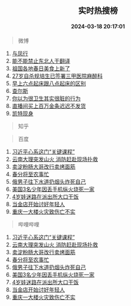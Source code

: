 <div align="center"><h2>实时热搜榜</h2><h4>2024-03-18 20:17:01</h4></div>

> 微博  

1. [与凤行](https://s.weibo.com/weibo?q=%E4%B8%8E%E5%87%A4%E8%A1%8C&t=31&band_rank=1&Refer=top)<br />
2. [能不能禁止东北人干翻译](https://s.weibo.com/weibo?q=%23%E8%83%BD%E4%B8%8D%E8%83%BD%E7%A6%81%E6%AD%A2%E4%B8%9C%E5%8C%97%E4%BA%BA%E5%B9%B2%E7%BF%BB%E8%AF%91%23&t=31&band_rank=2&Refer=top)<br />
3. [祖国各地春日美食上新了](https://s.weibo.com/weibo?q=%23%E7%A5%96%E5%9B%BD%E5%90%84%E5%9C%B0%E6%98%A5%E6%97%A5%E7%BE%8E%E9%A3%9F%E4%B8%8A%E6%96%B0%E4%BA%86%23&t=31&band_rank=3&Refer=top)<br />
4. [27岁自杀规培生已签署三甲医院麻醉科](https://s.weibo.com/weibo?q=%2327%E5%B2%81%E8%87%AA%E6%9D%80%E8%A7%84%E5%9F%B9%E7%94%9F%E5%B7%B2%E7%AD%BE%E7%BD%B2%E4%B8%89%E7%94%B2%E5%8C%BB%E9%99%A2%E9%BA%BB%E9%86%89%E7%A7%91%23&t=31&band_rank=4&Refer=top)<br />
5. [早上六点起床跟八点起床的区别](https://s.weibo.com/weibo?q=%23%E6%97%A9%E4%B8%8A%E5%85%AD%E7%82%B9%E8%B5%B7%E5%BA%8A%E8%B7%9F%E5%85%AB%E7%82%B9%E8%B5%B7%E5%BA%8A%E7%9A%84%E5%8C%BA%E5%88%AB%23&t=31&band_rank=5&Refer=top)<br />
6. [查尔斯](https://s.weibo.com/weibo?q=%E6%9F%A5%E5%B0%94%E6%96%AF&t=31&band_rank=6&Refer=top)<br />
7. [你以为很卫生其实很脏的行为](https://s.weibo.com/weibo?q=%E4%BD%A0%E4%BB%A5%E4%B8%BA%E5%BE%88%E5%8D%AB%E7%94%9F%E5%85%B6%E5%AE%9E%E5%BE%88%E8%84%8F%E7%9A%84%E8%A1%8C%E4%B8%BA&t=31&band_rank=7&Refer=top)<br />
8. [直播间买上百万金条迟迟不发货](https://s.weibo.com/weibo?q=%23%E7%9B%B4%E6%92%AD%E9%97%B4%E4%B9%B0%E4%B8%8A%E7%99%BE%E4%B8%87%E9%87%91%E6%9D%A1%E8%BF%9F%E8%BF%9F%E4%B8%8D%E5%8F%91%E8%B4%A7%23&t=31&band_rank=8&Refer=top)<br />
9. [凯特现身](https://s.weibo.com/weibo?q=%23%E5%87%AF%E7%89%B9%E7%8E%B0%E8%BA%AB%23&t=31&band_rank=9&Refer=top)<br />

> 知乎  


> 百度  

1. [习近平心系这门“关键课程”](https://www.baidu.com/s?wd=%E4%B9%A0%E8%BF%91%E5%B9%B3%E5%BF%83%E7%B3%BB%E8%BF%99%E9%97%A8%E2%80%9C%E5%85%B3%E9%94%AE%E8%AF%BE%E7%A8%8B%E2%80%9D&sa=fyb_news&rsv_dl=fyb_news)<br />
2. [云南大理突发山火 消防赶赴现场扑救](https://www.baidu.com/s?wd=%E4%BA%91%E5%8D%97%E5%A4%A7%E7%90%86%E7%AA%81%E5%8F%91%E5%B1%B1%E7%81%AB+%E6%B6%88%E9%98%B2%E8%B5%B6%E8%B5%B4%E7%8E%B0%E5%9C%BA%E6%89%91%E6%95%91&sa=fyb_news&rsv_dl=fyb_news)<br />
3. [卖淀粉肠大哥改行卖烤面筋](https://www.baidu.com/s?wd=%E5%8D%96%E6%B7%80%E7%B2%89%E8%82%A0%E5%A4%A7%E5%93%A5%E6%94%B9%E8%A1%8C%E5%8D%96%E7%83%A4%E9%9D%A2%E7%AD%8B&sa=fyb_news&rsv_dl=fyb_news)<br />
4. [春分将至农事忙](https://www.baidu.com/s?wd=%E6%98%A5%E5%88%86%E5%B0%86%E8%87%B3%E5%86%9C%E4%BA%8B%E5%BF%99&sa=fyb_news&rsv_dl=fyb_news)<br />
5. [俄男子往下水道扔烟头炸死自己](https://www.baidu.com/s?wd=%E4%BF%84%E7%94%B7%E5%AD%90%E5%BE%80%E4%B8%8B%E6%B0%B4%E9%81%93%E6%89%94%E7%83%9F%E5%A4%B4%E7%82%B8%E6%AD%BB%E8%87%AA%E5%B7%B1&sa=fyb_news&rsv_dl=fyb_news)<br />
6. [美国3名少年因丢手机纵火烧死一家](https://www.baidu.com/s?wd=%E7%BE%8E%E5%9B%BD3%E5%90%8D%E5%B0%91%E5%B9%B4%E5%9B%A0%E4%B8%A2%E6%89%8B%E6%9C%BA%E7%BA%B5%E7%81%AB%E7%83%A7%E6%AD%BB%E4%B8%80%E5%AE%B6&sa=fyb_news&rsv_dl=fyb_news)<br />
7. [4岁娃迷路在派出所大口干饭](https://www.baidu.com/s?wd=4%E5%B2%81%E5%A8%83%E8%BF%B7%E8%B7%AF%E5%9C%A8%E6%B4%BE%E5%87%BA%E6%89%80%E5%A4%A7%E5%8F%A3%E5%B9%B2%E9%A5%AD&sa=fyb_news&rsv_dl=fyb_news)<br />
8. [当金店开始讨好年轻人](https://www.baidu.com/s?wd=%E5%BD%93%E9%87%91%E5%BA%97%E5%BC%80%E5%A7%8B%E8%AE%A8%E5%A5%BD%E5%B9%B4%E8%BD%BB%E4%BA%BA&sa=fyb_news&rsv_dl=fyb_news)<br />
9. [重庆一大楼火灾致伤亡不实](https://www.baidu.com/s?wd=%E9%87%8D%E5%BA%86%E4%B8%80%E5%A4%A7%E6%A5%BC%E7%81%AB%E7%81%BE%E8%87%B4%E4%BC%A4%E4%BA%A1%E4%B8%8D%E5%AE%9E&sa=fyb_news&rsv_dl=fyb_news)<br />

> 哔哩哔哩  

1. [习近平心系这门“关键课程”](https://www.baidu.com/s?wd=%E4%B9%A0%E8%BF%91%E5%B9%B3%E5%BF%83%E7%B3%BB%E8%BF%99%E9%97%A8%E2%80%9C%E5%85%B3%E9%94%AE%E8%AF%BE%E7%A8%8B%E2%80%9D&sa=fyb_news&rsv_dl=fyb_news)<br />
2. [云南大理突发山火 消防赶赴现场扑救](https://www.baidu.com/s?wd=%E4%BA%91%E5%8D%97%E5%A4%A7%E7%90%86%E7%AA%81%E5%8F%91%E5%B1%B1%E7%81%AB+%E6%B6%88%E9%98%B2%E8%B5%B6%E8%B5%B4%E7%8E%B0%E5%9C%BA%E6%89%91%E6%95%91&sa=fyb_news&rsv_dl=fyb_news)<br />
3. [卖淀粉肠大哥改行卖烤面筋](https://www.baidu.com/s?wd=%E5%8D%96%E6%B7%80%E7%B2%89%E8%82%A0%E5%A4%A7%E5%93%A5%E6%94%B9%E8%A1%8C%E5%8D%96%E7%83%A4%E9%9D%A2%E7%AD%8B&sa=fyb_news&rsv_dl=fyb_news)<br />
4. [春分将至农事忙](https://www.baidu.com/s?wd=%E6%98%A5%E5%88%86%E5%B0%86%E8%87%B3%E5%86%9C%E4%BA%8B%E5%BF%99&sa=fyb_news&rsv_dl=fyb_news)<br />
5. [俄男子往下水道扔烟头炸死自己](https://www.baidu.com/s?wd=%E4%BF%84%E7%94%B7%E5%AD%90%E5%BE%80%E4%B8%8B%E6%B0%B4%E9%81%93%E6%89%94%E7%83%9F%E5%A4%B4%E7%82%B8%E6%AD%BB%E8%87%AA%E5%B7%B1&sa=fyb_news&rsv_dl=fyb_news)<br />
6. [美国3名少年因丢手机纵火烧死一家](https://www.baidu.com/s?wd=%E7%BE%8E%E5%9B%BD3%E5%90%8D%E5%B0%91%E5%B9%B4%E5%9B%A0%E4%B8%A2%E6%89%8B%E6%9C%BA%E7%BA%B5%E7%81%AB%E7%83%A7%E6%AD%BB%E4%B8%80%E5%AE%B6&sa=fyb_news&rsv_dl=fyb_news)<br />
7. [4岁娃迷路在派出所大口干饭](https://www.baidu.com/s?wd=4%E5%B2%81%E5%A8%83%E8%BF%B7%E8%B7%AF%E5%9C%A8%E6%B4%BE%E5%87%BA%E6%89%80%E5%A4%A7%E5%8F%A3%E5%B9%B2%E9%A5%AD&sa=fyb_news&rsv_dl=fyb_news)<br />
8. [当金店开始讨好年轻人](https://www.baidu.com/s?wd=%E5%BD%93%E9%87%91%E5%BA%97%E5%BC%80%E5%A7%8B%E8%AE%A8%E5%A5%BD%E5%B9%B4%E8%BD%BB%E4%BA%BA&sa=fyb_news&rsv_dl=fyb_news)<br />
9. [重庆一大楼火灾致伤亡不实](https://www.baidu.com/s?wd=%E9%87%8D%E5%BA%86%E4%B8%80%E5%A4%A7%E6%A5%BC%E7%81%AB%E7%81%BE%E8%87%B4%E4%BC%A4%E4%BA%A1%E4%B8%8D%E5%AE%9E&sa=fyb_news&rsv_dl=fyb_news)<br />
